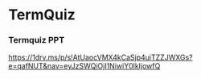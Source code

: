 # TermQuiz


### Termquiz PPT

https://1drv.ms/p/s!AtUaocVMX4kCaSjp4uiTZZJWXGs?e=qafNUT&nav=eyJzSWQiOjI1NiwiY0lkIjowfQ
